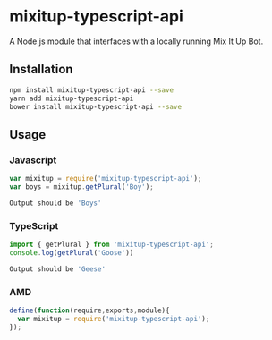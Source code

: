 # mixitup-typescript-api

A Node.js module that interfaces with a locally running Mix It Up Bot.

## Installation 
```sh
npm install mixitup-typescript-api --save
yarn add mixitup-typescript-api
bower install mixitup-typescript-api --save
```

## Usage

### Javascript
```javascript
var mixitup = require('mixitup-typescript-api');
var boys = mixitup.getPlural('Boy');
```
```sh
Output should be 'Boys'
```

### TypeScript
```typescript
import { getPlural } from 'mixitup-typescript-api';
console.log(getPlural('Goose'))
```
```sh
Output should be 'Geese'
```

### AMD
```javascript
define(function(require,exports,module){
  var mixitup = require('mixitup-typescript-api');
});
```
